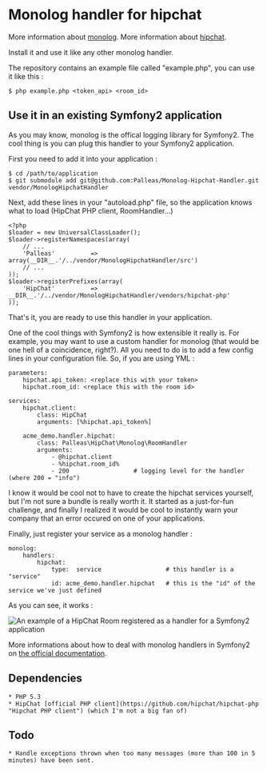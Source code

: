 # Monolog handler for hipchat #

More information about [monolog](https://github.com/Seldaek/monolog#readme "Readme").
More information about [hipchat](http://www.hipchat.com "Hipchat").

Install it and use it like any other monolog handler.

The repository contains an example file called "example.php", you can use it like this :

    $ php example.php <token_api> <room_id>
    
## Use it in an existing Symfony2 application ##

As you may know, monolog is the offical logging library for Symfony2. The cool thing is you can plug this handler to your Symfony2 application.

First you need to add it into your application :

    $ cd /path/to/application
    $ git submodule add git@github.com:Palleas/Monolog-Hipchat-Handler.git vendor/MonologHipchatHandler
    
Next, add these lines in your "autoload.php" file, so the application knows what to load (HipChat PHP client, RoomHandler...)

    <?php
    $loader = new UniversalClassLoader();
    $loader->registerNamespaces(array(
        // ...
        'Palleas'          => array(__DIR__.'/../vendor/MonologHipchatHandler/src')
        // ...
    ));
    $loader->registerPrefixes(array(
        'HipChat'          => __DIR__.'/../vendor/MonologHipchatHandler/vendors/hipchat-php'
    ));

That's it, you are ready to use this handler in your application.

One of the cool things with Symfony2 is how extensible it really is. For example, you may want to use a custom handler for monolog (that would be one hell of a coincidence, right?). All you need to do is to add a few config lines in your configuration file. So, if you are using YML :

    parameters:
        hipchat.api_token: <replace this with your token>
        hipchat.room_id: <replace this with the room id>

    services:
        hipchat.client:
            class: HipChat
            arguments: [%hipchat.api_token%]

        acme_demo.handler.hipchat:
            class: Palleas\HipChat\Monolog\RoomHandler
            arguments:
                - @hipchat.client
                - %hipchat.room_id%
                - 200                  # logging level for the handler (where 200 = "info")
                
I know it would be cool not to have to create the hipchat services yourself, but I'm not sure a bundle is really worth it. It started as a just-for-fun challenge, and finally I realized it would be cool to instantly warn your company that an error occured on one of your applications.

Finally, just register your service as a monolog handler :

    monolog:
        handlers:
            hipchat:
                type:  service                  # this handler is a "service"
                id: acme_demo.handler.hipchat   # this is the "id" of the service we've just defined

As you can see, it works : 

![An example of a HipChat Room registered as a handler for a Symfony2 application](https://github.com/downloads/Palleas/Monolog-Hipchat-Handler/hipchat_monolog.png)

More informations about how to deal with monolog handlers in Symfony2 on [the official documentation](http://symfony.com/doc/current/cookbook/logging/monolog.html).

## Dependencies ##

    * PHP 5.3
    * HipChat [official PHP client](https://github.com/hipchat/hipchat-php "Hipchat PHP client") (which I'm not a big fan of)
    
## Todo ##

    * Handle exceptions thrown when too many messages (more than 100 in 5 minutes) have been sent.

